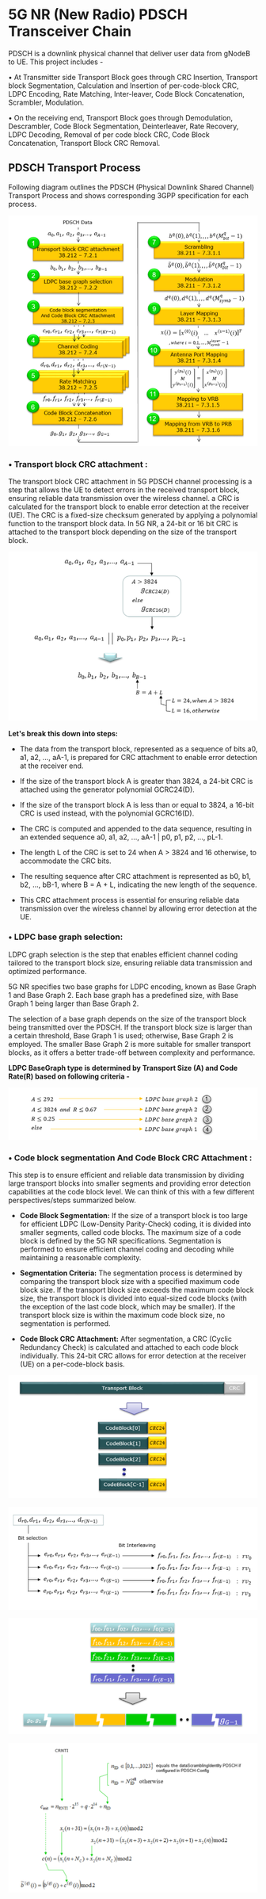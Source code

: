 # 5G NR (New Radio) PDSCH Transceiver Chain
PDSCH is a downlink physical channel that deliver user data from gNodeB to UE. This project includes -

• At Transmitter side Transport Block goes through CRC Insertion, Transport block Segmentation, Calculation and Insertion of per-code-block CRC, LDPC Encoding, Rate Matching, Inter-leaver, Code Block Concatenation, Scrambler, Modulation.

• On the receiving end, Transport Block goes through Demodulation, Descrambler, Code Block Segmentation, Deinterleaver, Rate Recovery, LDPC Decoding, Removal of per code block CRC, Code Block Concatenation, Transport Block CRC Removal.

## PDSCH Transport Process
Following diagram outlines the PDSCH (Physical Downlink Shared Channel) Transport Process and shows corresponding 3GPP specification for each process.

![fig1](blkdiag.png)

### • Transport block CRC attachment :
The transport block CRC attachment in 5G PDSCH channel processing is a step that allows the UE to detect errors in the received transport block, ensuring reliable data transmission over the wireless channel.  a CRC is calculated for the transport block to enable error detection at the receiver (UE). The CRC is a fixed-size checksum generated by applying a polynomial function to the transport block data. In 5G NR, a 24-bit or 16 bit CRC is attached to the transport block depending on the size of the transport block.

![fig2](fig2.png)

**Let's break this down into steps:**

- The data from the transport block, represented as a sequence of bits a0, a1, a2, ..., aA-1, is prepared for CRC attachment to enable error detection at the receiver end.
  
- If the size of the transport block A is greater than 3824, a 24-bit CRC is attached using the generator polynomial GCRC24(D).
  
- If the size of the transport block A is less than or equal to 3824, a 16-bit CRC is used instead, with the polynomial GCRC16(D).
  
- The CRC is computed and appended to the data sequence, resulting in an extended sequence a0, a1, a2, ..., aA-1 | p0, p1, p2, ..., pL-1.
  
- The length L of the CRC is set to 24 when A > 3824 and 16 otherwise, to accommodate the CRC bits.
  
- The resulting sequence after CRC attachment is represented as b0, b1, b2, ..., bB-1, where B = A + L, indicating the new length of the sequence.
  
- This CRC attachment process is essential for ensuring reliable data transmission over the wireless channel by allowing error detection at the UE.

### • LDPC base graph selection:
LDPC graph selection is the step that enables efficient channel coding tailored to the transport block size, ensuring reliable data transmission and optimized performance.

5G NR specifies two base graphs for LDPC encoding, known as Base Graph 1 and Base Graph 2. Each base graph has a predefined size, with Base Graph 1 being larger than Base Graph 2.

The selection of a base graph depends on the size of the transport block being transmitted over the PDSCH. If the transport block size is larger than a certain threshold, Base Graph 1 is used; otherwise, Base Graph 2 is employed. The smaller Base Graph 2 is more suitable for smaller transport blocks, as it offers a better trade-off between complexity and performance.

**LDPC BaseGraph type is determined by Transport Size (A) and Code Rate(R)  based on following criteria -**

![fig2](fig3.png)

### • Code block segmentation And Code Block CRC Attachment :
This step is to ensure efficient and reliable data transmission by dividing large transport blocks into smaller segments and providing error detection capabilities at the code block level. We can think of this with a few different perspectives/steps summarized below.

- **Code Block Segmentation:** If the size of a transport block is too large for efficient LDPC (Low-Density Parity-Check) coding, it is divided into smaller segments, called code blocks. The maximum size of a code block is defined by the 5G NR specifications. Segmentation is performed to ensure efficient channel coding and decoding while maintaining a reasonable complexity.

- **Segmentation Criteria:** The segmentation process is determined by comparing the transport block size with a specified maximum code block size. If the transport block size exceeds the maximum code block size, the transport block is divided into equal-sized code blocks (with the exception of the last code block, which may be smaller). If the transport block size is within the maximum code block size, no segmentation is performed.

- **Code Block CRC Attachment:** After segmentation, a CRC (Cyclic Redundancy Check) is calculated and attached to each code block individually. This 24-bit CRC allows for error detection at the receiver (UE) on a per-code-block basis.

![fig2](fig4.png)

![fig2](fig5.png)

![fig2](fig6.png)

![fig2](fig7.png)
